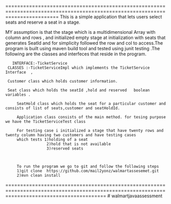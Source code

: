 ==============================================================================================================================
This is a simple application that lets users select seats and reserve a seat in a stage.

MY assumption is that the stage which is a multidimensional Array with column and rows ,
and initialized empty stage at initialization with seats that generates SeatId and for 
simplicity followed the row and col to access.The program is built using maven build tool and
 tested using  junit testing .The following are the classes and interfeces that reside in the program.

       INTERFACE:-TicketService
	 CLASSES :-TicketServiceImpl which implements the TicketService Interface  ,

	 Customer class which holds customer information.
	 
     Seat class which holds the seatId ,hold and reserved 	boolean variables .

	 	 SeatHold class which holds the seat for a particular customer and consists of list of seats,customer and seatHoldId.
		 
		 Application class consists of the main method. for tesing purpose we have the TicketServiceTest class 
		 
		 For testing case i initialized a stage that have twenty rows and twenty column having two customers and have testing cases 
		 which tests 1)holding of a seat 
		              2)hold that is not available
					  3)reserved seats
		  
		
		 
		 To run the program we go to git and follow the following steps
 		 1)git clone  https://github.com/mail2yonz/walmartassesemet.git
		 2)mvn clean install 
		 
============================================================================================================================================== # walmartjavaassessment

